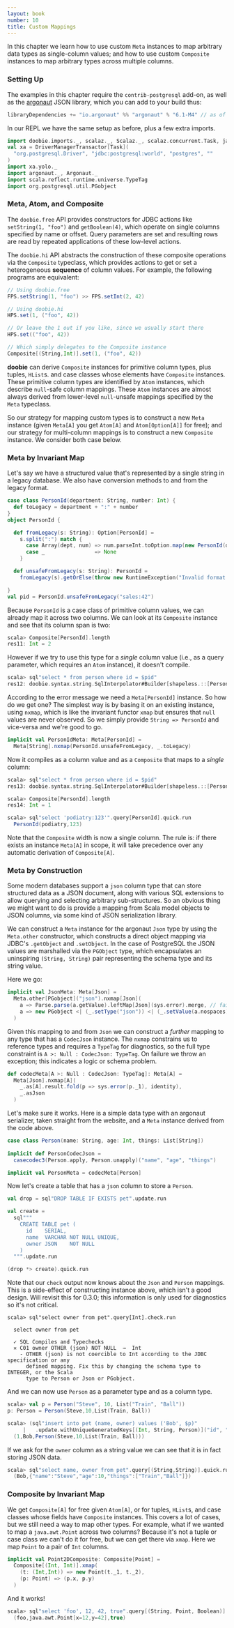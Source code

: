 ```yaml
---
layout: book
number: 10
title: Custom Mappings
---
```


In this chapter we learn how to use custom `Meta` instances to map arbitrary data types as single-column values; and how to use custom `Composite` instances to map arbitrary types across multiple columns.

### Setting Up

The examples in this chapter require the `contrib-postgresql` add-on, as well as the [argonaut](http://argonaut.io/) JSON library, which you can add to your build thus:

```scala
libraryDependencies += "io.argonaut" %% "argonaut" % "6.1-M4" // as of date of publication
```

In our REPL we have the same setup as before, plus a few extra imports.

```scala
import doobie.imports._, scalaz._, Scalaz._, scalaz.concurrent.Task, java.awt.Point
val xa = DriverManagerTransactor[Task](
  "org.postgresql.Driver", "jdbc:postgresql:world", "postgres", ""
)
import xa.yolo._
import argonaut._, Argonaut._
import scala.reflect.runtime.universe.TypeTag
import org.postgresql.util.PGobject
```

### Meta, Atom, and Composite

The `doobie.free` API provides constructors for JDBC actions like `setString(1, "foo")` and `getBoolean(4)`, which operate on single columns specified by name or offset. Query parameters are set and resulting rows are read by repeated applications of these low-level actions.

The `doobie.hi` API abstracts the construction of these composite operations via the `Composite` typeclass, which provides actions to get or set a heterogeneous **sequence** of column values. For example, the following programs are equivalent:

```scala
// Using doobie.free
FPS.setString(1, "foo") >> FPS.setInt(2, 42)

// Using doobie.hi
HPS.set(1, ("foo", 42))

// Or leave the 1 out if you like, since we usually start there
HPS.set(("foo", 42))

// Which simply delegates to the Composite instance
Composite[(String,Int)].set(1, ("foo", 42))
```

**doobie** can derive `Composite` instances for primitive column types, plus tuples, `HList`s. and case classes whose elements have `Composite` instances. These primitive column types are identified by `Atom` instances, which describe `null`-safe column mappings. These `Atom` instances are almost always derived from lower-level `null`-unsafe mappings specified by the `Meta` typeclass.

So our strategy for mapping custom types is to construct a new `Meta` instance (given `Meta[A]` you get `Atom[A]` and `Atom[Option[A]]` for free); and our strategy for multi-column mappings is to construct a new `Composite` instance. We consider both case below.

### Meta by Invariant Map

Let's say we have a structured value that's represented by a single string in a legacy database. We also have conversion methods to and from the legacy format. 

```scala
case class PersonId(department: String, number: Int) {
  def toLegacy = department + ":" + number
}
object PersonId {

  def fromLegacy(s: String): Option[PersonId] =
    s.split(":") match {
      case Array(dept, num) => num.parseInt.toOption.map(new PersonId(dept, _))
      case _                => None
    }

  def unsafeFromLegacy(s: String): PersonId =
    fromLegacy(s).getOrElse(throw new RuntimeException("Invalid format: " + s))

}
val pid = PersonId.unsafeFromLegacy("sales:42")
```

Because `PersonId` is a case class of primitive column values, we can already map it across two columns. We can look at its `Composite` instance and see that its column span is two:

```scala
scala> Composite[PersonId].length
res11: Int = 2
```

However if we try to use this type for a *single* column value (i.e., as a query parameter, which requires an `Atom` instance), it doesn't compile.

```scala
scala> sql"select * from person where id = $pid"
res12: doobie.syntax.string.SqlInterpolator#Builder[shapeless.::[PersonId,shapeless.HNil]] = doobie.syntax.string$SqlInterpolator$Builder@7928c176
```

According to the error message we need a `Meta[PersonId]` instance. So how do we get one? The simplest way is by basing it on an existing instance, using `nxmap`, which is like the invariant functor `xmap` but ensures that `null` values are never observed. So we simply provide `String => PersonId` and vice-versa and we're good to go.

```scala
implicit val PersonIdMeta: Meta[PersonId] = 
  Meta[String].nxmap(PersonId.unsafeFromLegacy, _.toLegacy)
```

Now it compiles as a column value and as a `Composite` that maps to a *single* column:

```scala
scala> sql"select * from person where id = $pid"
res13: doobie.syntax.string.SqlInterpolator#Builder[shapeless.::[PersonId,shapeless.HNil]] = doobie.syntax.string$SqlInterpolator$Builder@79d9e5fa

scala> Composite[PersonId].length
res14: Int = 1

scala> sql"select 'podiatry:123'".query[PersonId].quick.run
  PersonId(podiatry,123)
```

Note that the `Composite` width is now a single column. The rule is: if there exists an instance `Meta[A]` in scope, it will take precedence over any automatic derivation of `Composite[A]`.

### Meta by Construction

Some modern databases support a `json` column type that can store structured data as a JSON document, along with various SQL extensions to allow querying and selecting arbitrary sub-structures. So an obvious thing we might want to do is provide a mapping from Scala model objects to JSON columns, via some kind of JSON serialization library.

We can construct a `Meta` instance for the argonaut `Json` type by using the `Meta.other` constructor, which constructs a direct object mapping via JDBC's `.getObject` and `.setObject`. In the case of PostgreSQL the JSON values are marshalled via the `PGObject` type, which encapsulates an uninspiring `(String, String)` pair representing the schema type and its string value. 

Here we go:

```scala
implicit val JsonMeta: Meta[Json] = 
  Meta.other[PGobject]("json").nxmap[Json](
    a => Parse.parse(a.getValue).leftMap[Json](sys.error).merge, // failure raises an exception
    a => new PGobject <| (_.setType("json")) <| (_.setValue(a.nospaces))
  )
```

Given this mapping to and from `Json` we can construct a *further* mapping to any type that has a `CodecJson` instance. The `nxmap` constrains us to reference types and requires a `TypeTag` for diagnostics, so the full type constraint is `A >: Null : CodecJson: TypeTag`. On failure we throw an exception; this indicates a logic or schema problem.

```scala
def codecMeta[A >: Null : CodecJson: TypeTag]: Meta[A] =
  Meta[Json].nxmap[A](
    _.as[A].result.fold(p => sys.error(p._1), identity), 
    _.asJson
  )
```

Let's make sure it works. Here is a simple data type with an argonaut serializer, taken straight from the website, and a `Meta` instance derived from the code above.

```scala
case class Person(name: String, age: Int, things: List[String])
 
implicit def PersonCodecJson =
  casecodec3(Person.apply, Person.unapply)("name", "age", "things")

implicit val PersonMeta = codecMeta[Person]
```

Now let's create a table that has a `json` column to store a `Person`.

```scala
val drop = sql"DROP TABLE IF EXISTS pet".update.run

val create = 
  sql"""
    CREATE TABLE pet (
      id    SERIAL,
      name  VARCHAR NOT NULL UNIQUE,
      owner JSON    NOT NULL
    )
  """.update.run

(drop *> create).quick.run
```

Note that our `check` output now knows about the `Json` and `Person` mappings. This is a side-effect of constructing instance above, which isn't a good design. Will revisit this for 0.3.0; this information is only used for diagnostics so it's not critical.

```
scala> sql"select owner from pet".query[Int].check.run

  select owner from pet

  ✓ SQL Compiles and Typechecks
  ✕ C01 owner OTHER (json) NOT NULL  →  Int
    - OTHER (json) is not coercible to Int according to the JDBC specification or any
      defined mapping. Fix this by changing the schema type to INTEGER, or the Scala
      type to Person or Json or PGobject.
```

And we can now use `Person` as a parameter type and as a column type.

```scala
scala> val p = Person("Steve", 10, List("Train", "Ball"))
p: Person = Person(Steve,10,List(Train, Ball))

scala> (sql"insert into pet (name, owner) values ('Bob', $p)"
     |   .update.withUniqueGeneratedKeys[(Int, String, Person)]("id", "name", "owner")).quick.run
  (1,Bob,Person(Steve,10,List(Train, Ball)))
```

If we ask for the `owner` column as a string value we can see that it is in fact storing JSON data.

```scala
scala> sql"select name, owner from pet".query[(String,String)].quick.run
  (Bob,{"name":"Steve","age":10,"things":["Train","Ball"]})
```

### Composite by Invariant Map

We get `Composite[A]` for free given `Atom[A]`, or for tuples, `HList`s, and case classes whose fields have `Composite` instances. This covers a lot of cases, but we still need a way to map other types. For example, what if we wanted to map a `java.awt.Point` across two columns? Because it's not a tuple or case class we can't do it for free, but we can get there via `xmap`. Here we map `Point` to a pair of `Int` columns.

```scala
implicit val Point2DComposite: Composite[Point] = 
  Composite[(Int, Int)].xmap(
    (t: (Int,Int)) => new Point(t._1, t._2),
    (p: Point) => (p.x, p.y)
  )
```

And it works!

```scala
scala> sql"select 'foo', 12, 42, true".query[(String, Point, Boolean)].unique.quick.run
  (foo,java.awt.Point[x=12,y=42],true)
```



